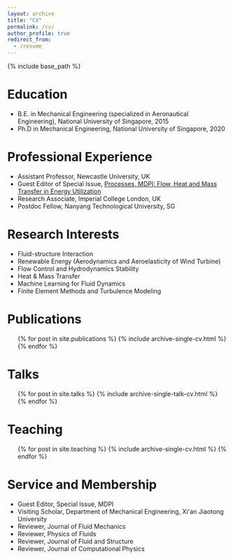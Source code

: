 ```yaml
---
layout: archive
title: "CV"
permalink: /cv/
author_profile: true
redirect_from:
  - /resume
---
```


{% include base_path %}

Education
======
* B.E. in Mechanical Engineering (specialized in Aeronautical Engineering), National University of Singapore, 2015
* Ph.D in Mechanical Engineering, National University of Singapore, 2020

Professional Experience
======
* Assistant Professor, Newcastle University, UK
* Guest Editor of Special Issue, [Processes, MDPI: Flow, Heat and Mass Transfer in Energy Utilization](https://www.mdpi.com/journal/processes/special_issues/OHHY4KSS06)
* Research Associate, Imperial College London, UK
* Postdoc Fellow, Nanyang Technological University, SG

Research Interests
======
* Fluid-structure Interaction
* Renewable Energy (Aerodynamics and Aeroelasticity of Wind Turbine)
* Flow Control and Hydrodynamics Stability
* Heat & Mass Transfer
* Machine Learning for Fluid Dynamics
* Finite Element Methods and Turbulence Modeling

Publications
======
  <ul>{% for post in site.publications %}
    {% include archive-single-cv.html %}
  {% endfor %}</ul>
  
Talks
======
  <ul>{% for post in site.talks %}
    {% include archive-single-talk-cv.html %}
  {% endfor %}</ul>
  
Teaching
======
  <ul>{% for post in site.teaching %}
    {% include archive-single-cv.html %}
  {% endfor %}</ul>
  
Service and Membership
======
* Guest Editor, Special Issue, MDPI
* Visiting Scholar, Department of Mechanical Engineering, Xi'an Jiaotong University
* Reviewer, Journal of Fluid Mechanics
* Reviewer, Physics of Fluids
* Reviewer, Journal of Fluid and Structure
* Reviewer, Journal of Computational Physics
